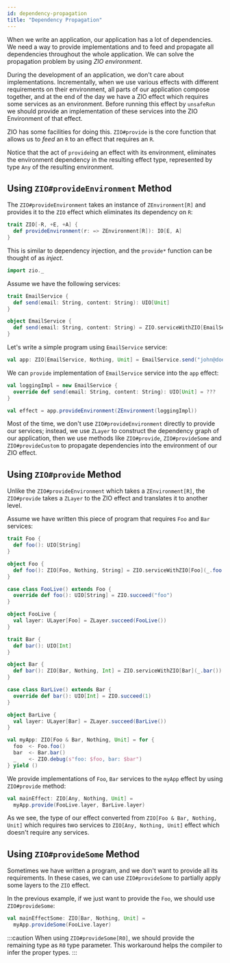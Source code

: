 ```yaml
---
id: dependency-propagation
title: "Dependency Propagation"
---
```


When we write an application, our application has a lot of dependencies. We need a way to provide implementations and to feed and propagate all dependencies throughout the whole application. We can solve the propagation problem by using _ZIO environment_.

During the development of an application, we don't care about implementations. Incrementally, when we use various effects with different requirements on their environment, all parts of our application compose together, and at the end of the day we have a ZIO effect which requires some services as an environment. Before running this effect by `unsafeRun` we should provide an implementation of these services into the ZIO Environment of that effect.

ZIO has some facilities for doing this. `ZIO#provide` is the core function that allows us to _feed_ an `R` to an effect that requires an `R`.

Notice that the act of `provide`ing an effect with its environment, eliminates the environment dependency in the resulting effect type, represented by type `Any` of the resulting environment.

## Using `ZIO#provideEnvironment` Method

The `ZIO#provideEnvironment` takes an instance of `ZEnvironment[R]` and provides it to the `ZIO` effect which eliminates its dependency on `R`:

```scala
trait ZIO[-R, +E, +A] {
  def provideEnvironment(r: => ZEnvironment[R]): IO[E, A]
}
```

This is similar to dependency injection, and the `provide*` function can be thought of as _inject_.

```scala mdoc:invisible:reset
import zio._
```

Assume we have the following services:

```scala mdoc:silent:nest
trait EmailService {
  def send(email: String, content: String): UIO[Unit]
}

object EmailService {
  def send(email: String, content: String) = ZIO.serviceWithZIO[EmailService](_.send(email, content))
}
```

Let's write a simple program using `EmailService` service:

```scala mdoc:silent:nest
val app: ZIO[EmailService, Nothing, Unit] = EmailService.send("john@doe.com", "Hello John!")
```

We can `provide` implementation of `EmailService` service into the `app` effect:

```scala mdoc:silent:nest
val loggingImpl = new EmailService {
  override def send(email: String, content: String): UIO[Unit] = ???
}

val effect = app.provideEnvironment(ZEnvironment(loggingImpl))
```

Most of the time, we don't use `ZIO#provideEnvironment` directly to provide our services; instead, we use `ZLayer` to construct the dependency graph of our application, then we use methods like `ZIO#provide`, `ZIO#provideSome` and `ZIO#provideCustom` to propagate dependencies into the environment of our ZIO effect.

## Using `ZIO#provide` Method

Unlike the `ZIO#provideEnvironment` which takes a `ZEnvironment[R]`, the `ZIO#provide` takes a `ZLayer` to the ZIO effect and translates it to another level.

Assume we have written this piece of program that requires `Foo` and `Bar` services:

```scala mdoc:silent:nest
trait Foo {
  def foo(): UIO[String]
}

object Foo {
  def foo(): ZIO[Foo, Nothing, String] = ZIO.serviceWithZIO[Foo](_.foo())
}

case class FooLive() extends Foo {
  override def foo(): UIO[String] = ZIO.succeed("foo")
}

object FooLive {
  val layer: ULayer[Foo] = ZLayer.succeed(FooLive())
}

trait Bar {
  def bar(): UIO[Int]
}

object Bar {
  def bar(): ZIO[Bar, Nothing, Int] = ZIO.serviceWithZIO[Bar](_.bar())
}

case class BarLive() extends Bar {
  override def bar(): UIO[Int] = ZIO.succeed(1)
}

object BarLive {
  val layer: ULayer[Bar] = ZLayer.succeed(BarLive())
}

val myApp: ZIO[Foo & Bar, Nothing, Unit] = for {
  foo  <- Foo.foo()
  bar  <- Bar.bar()
  _    <- ZIO.debug(s"foo: $foo, bar: $bar")
} yield ()
```

We provide implementations of `Foo`, `Bar` services to the `myApp` effect by using `ZIO#provide` method:

```scala mdoc:silent:nest
val mainEffect: ZIO[Any, Nothing, Unit] = 
  myApp.provide(FooLive.layer, BarLive.layer)
```

As we see, the type of our effect converted from `ZIO[Foo & Bar, Nothing, Unit]` which requires two services to `ZIO[Any, Nothing, Unit]` effect which doesn't require any services.

## Using `ZIO#provideSome` Method

Sometimes we have written a program, and we don't want to provide all its requirements. In these cases, we can use `ZIO#provideSome` to partially apply some layers to the `ZIO` effect.

In the previous example, if we just want to provide the `Foo`, we should use `ZIO#provideSome`:

```scala mdoc:compile-only
val mainEffectSome: ZIO[Bar, Nothing, Unit] = 
  myApp.provideSome(FooLive.layer)
```

:::caution
When using `ZIO#provideSome[R0]`, we should provide the remaining type as `R0` type parameter. This workaround helps the compiler to infer the proper types.
:::

